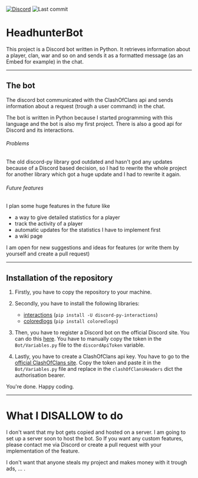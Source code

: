 [![Discord][discord_shield]][discord_url] ![Last commit][last_commit_shield]

# HeadhunterBot

This project is a Discord bot written in Python. It retrieves information about a player, clan, war and so on and sends it as a formatted message (as an Embed for example) in the chat.

---

## The bot

The discord bot communicated with the ClashOfClans api and sends information about a request (trough a user command) in the chat.

The bot is written in Python because I started programming with this language and the bot is also my first project. There is also a good api for Discord and its interactions.

###### Problems

The old discord-py library god outdated and hasn't god any updates because of a Discord based decision, so I had to rewrite the whole project for another library which got a huge update and I had to rewrite it again.

###### Future features

I plan some huge features in the future like

- a way to give detailed statistics for a player
- track the activity of a player
- automatic updates for the statistics I have to implement first
- a wiki page

I am open for new suggestions and ideas for features (or write them by yourself and create a pull request)

---

## Installation of the repository

1. Firstly, you have to copy the repository to your machine.
2. Secondly, you have to install the following libraries:

   - [interactions](interactions_docs) (`pip install -U discord-py-interactions`)
   - [coloredlogs](coloredLogs_docs) (`pip install coloredlogs`)

3. Then, you have to register a Discord bot on the official Discord site. You can do this [here](discord_developers). You have to manually copy the token in the `Bot/Variables.py` file to the `discordApiToken` variable.
4. Lastly, you have to create a ClashOfClans api key. You have to go to the [official ClashOfClans site](clashOfClans_site). Copy the token and paste it in the `Bot/Variables.py` file and replace in the `clashOfClansHeaders` dict the authorisation bearer.

You're done. Happy coding.

---

# What I DISALLOW to do

I don't want that my bot gets copied and hosted on a server. I am going to set up a server soon to host the bot. So If you want any custom features, please contact me via Discord or create a pull request with your implementation of the feature.

I don't want that anyone steals my project and makes money with it trough ads, ... .



<!---links--->
[interactions_docs]: https://interactionspy.readthedocs.io/en/latest/#
[coloredLogs_docs]: https://coloredlogs.readthedocs.io/en/latest/
[discord_developers]: https://discord.com/developers/applications
[clashOfClans_site]: https://developer.clashofclans.com/#/
[discord_shield]: https://img.shields.io/badge/Discord-blue?logo=discord&logoColor=white
[discord_url]: https://discord.gg/j2PAF9Wru8
[last_commit_shield]: https://img.shields.io/github/last-commit/201st-Luka/HeadhunterBot
